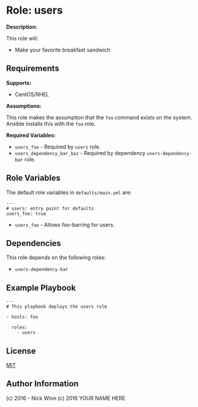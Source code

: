 Role: users
====
**Description:**

This role will:

- Make your favorite breakfast sandwich

Requirements
------------

**Supports:**

  - CentOS/RHEL

**Assumptions:**

This role makes the assumption that the `foo` command exists on the system.  Ansible installs this with the `foo` role.

**Required Variables:**

  - `users_foo` - Required by `users` role.
  - `users_dependency_bar_baz` - Required by dependency `users-dependency-bar` role.


Role Variables
--------------

The default role variables in `defaults/main.yml` are:

    ---
    # users: entry point for defaults
    users_foo: true

  - `users_foo` - Allows foo-barring for users.

Dependencies
------------

This role depends on the following roles:

  - `users-dependency-bar`


Example Playbook
----------------

    ---
    # This playbook deploys the users role

    - hosts: foo

      roles:
        - users

License
-------

[MIT][1]

Author Information
------------------

(c) 2016 - Nick Winn
(c) 2016 YOUR NAME HERE

[1]: http://choosealicense.com/licenses/mit/
